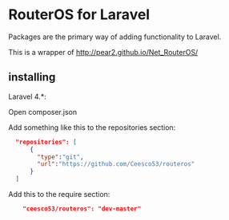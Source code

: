 RouterOS for Laravel
====================

Packages are the primary way of adding functionality to Laravel.

This is a wrapper of http://pear2.github.io/Net_RouterOS/

## installing

Laravel 4.*:

Open composer.json
  
Add something like this to the repositories section:
  
```json
  "repositories": [
      {
        "type":"git",
        "url":"https://github.com/Ceesco53/routeros"
      }
  ]
```
    
Add this to the require section:

```json
    "ceesco53/routeros": "dev-master"
```
